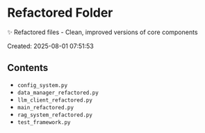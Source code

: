 # Refactored Folder

✨ Refactored files - Clean, improved versions of core components

Created: 2025-08-01 07:51:53

## Contents

- `config_system.py`
- `data_manager_refactored.py`
- `llm_client_refactored.py`
- `main_refactored.py`
- `rag_system_refactored.py`
- `test_framework.py`
